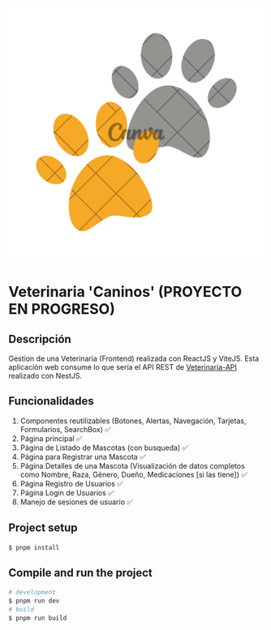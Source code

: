 ![logo](/public/brand.png)

# Veterinaria 'Caninos' (PROYECTO EN PROGRESO)

## Descripción

Gestion de una Veterinaria (Frontend) realizada con ReactJS y ViteJS.
Esta aplicación web consume lo que sería el API REST de [Veterinaria-API](https://github.com/juncos22/veterinaria-api) realizado con NestJS.

## Funcionalidades

1. Componentes reutilizables (Botones, Alertas, Navegación, Tarjetas, Formularios, SearchBox) ✅
2. Página principal ✅
3. Página de Listado de Mascotas (con busqueda) ✅
4. Página para Registrar una Mascota ✅
5. Página Detalles de una Mascota (Visualización de datos completos como Nombre, Raza, Género, Dueño, Medicaciones [si las tiene]) ✅
6. Página Registro de Usuarios ✅
7. Página Login de Usuarios ✅
8. Manejo de sesiones de usuario ✅

## Project setup

```bash
$ pnpm install
```

## Compile and run the project

```bash
# development
$ pnpm run dev
# build
$ pnpm run build
```
